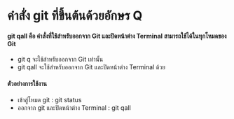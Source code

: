 # คำสั่ง git ที่ขึ้นต้นด้วยอักษร Q
#### git qall คือ คำสั่งที่ใช้สำหรับออกจาก Git และปิดหน้าต่าง Terminal สามารถใช้ได้ในทุกโหมดของ Git
- git q จะใช้สำหรับออกจาก Git เท่านั้น
- git qall จะใช้สำหรับออกจาก Git และปิดหน้าต่าง Terminal ด้วย

#### ตัวอย่างการใช้งาน
- เข้าสู่โหมด git : git status
- ออกจาก git และปิดหน้าต่าง Terminal : git qall
